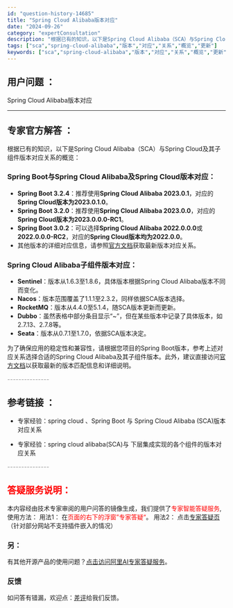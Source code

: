 ```yaml
---
id: "question-history-14685"
title: "Spring Cloud Alibaba版本对应"
date: "2024-09-26"
category: "expertConsultation"
description: "根据已有的知识，以下是Spring Cloud Alibaba（SCA）与Spring Cloud及其子组件版本对应关系的概览：### Spring Boot与Spring Cloud Alibaba及Spring Cloud版本对应：- **Spring Boot 3.2.4**：推荐使用**Sp"
tags: ["sca","spring-cloud-alibaba","版本","对应","关系","概览","更新"]
keywords: ["sca","spring-cloud-alibaba","版本","对应","关系","概览","更新"]
---
```


## 用户问题 ： 
 Spring Cloud Alibaba版本对应  

---------------
## 专家官方解答 ：

根据已有的知识，以下是Spring Cloud Alibaba（SCA）与Spring Cloud及其子组件版本对应关系的概览：

### Spring Boot与Spring Cloud Alibaba及Spring Cloud版本对应：

- **Spring Boot 3.2.4**：推荐使用**Spring Cloud Alibaba 2023.0.1**，对应的**Spring Cloud版本为2023.0.1.0**。
- **Spring Boot 3.2.0**：推荐使用**Spring Cloud Alibaba 2023.0.0**，对应的**Spring Cloud版本为2023.0.0.0-RC1**。
- **Spring Boot 3.0.2**：可以选择**Spring Cloud Alibaba 2022.0.0.0**或**2022.0.0.0-RC2**，对应的**Spring Cloud版本均为2022.0.0**。
- 其他版本的详细对应信息，请参照[官方文档](https://sca.aliyun.com/docs/2023/overview/version-explain/)获取最新版本对应关系。

### Spring Cloud Alibaba子组件版本对应：

- **Sentinel**：版本从1.6.3至1.8.6，具体版本根据Spring Cloud Alibaba版本不同而变化。
- **Nacos**：版本范围覆盖了1.1.1至2.3.2，同样依据SCA版本选择。
- **RocketMQ**：版本从4.4.0至5.1.4，随SCA版本更新而更新。
- **Dubbo**：虽然表格中部分条目显示“~”，但在某些版本中记录了具体版本，如2.7.13、2.7.8等。
- **Seata**：版本从0.7.1至1.7.0，依据SCA版本决定。

为了确保应用的稳定性和兼容性，请根据您项目的Spring Boot版本，参考上述对应关系选择合适的Spring Cloud Alibaba及其子组件版本。此外，建议直接访问[官方文档](https://sca.aliyun.com/docs/2023/overview/version-explain/)以获取最新的版本匹配信息和详细说明。


<font color="#949494">---------------</font> 


## 参考链接 ：

* 专家经验：spring cloud 、Spring Boot 与 Spring Cloud Alibaba (SCA)版本对应关系 
 
 * 专家经验：spring cloud alibaba(SCA)与 下层集成实现的各个组件的版本对应关系 


 <font color="#949494">---------------</font> 
 


## <font color="#FF0000">答疑服务说明：</font> 

本内容经由技术专家审阅的用户问答的镜像生成，我们提供了<font color="#FF0000">专家智能答疑服务</font>,使用方法：
用法1： 在<font color="#FF0000">页面的右下的浮窗”专家答疑“</font>。
用法2： 点击[专家答疑页](https://answer.opensource.alibaba.com/docs/intro)（针对部分网站不支持插件嵌入的情况）
### 另：


有其他开源产品的使用问题？[点击访问阿里AI专家答疑服务](https://answer.opensource.alibaba.com/docs/intro)。
### 反馈
如问答有错漏，欢迎点：[差评](https://ai.nacos.io/user/feedbackByEnhancerGradePOJOID?enhancerGradePOJOId=14735)给我们反馈。

